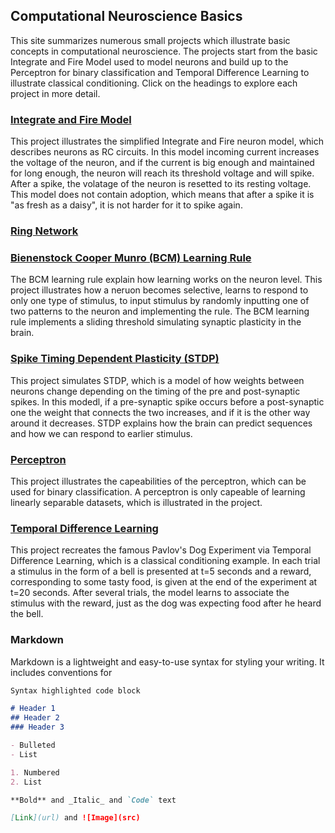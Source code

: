 ## Computational Neuroscience Basics

This site summarizes numerous small projects which illustrate basic concepts in computational neuroscience. The projects start from the basic Integrate and Fire Model used to model neurons and build up to the Perceptron for binary classification and Temporal Difference Learning to illustrate classical conditioning. Click on the headings to explore each project in more detail.


### [Integrate and Fire Model](https://github.com/Ilsa07/Integrate-and-Fire-Model)
This project illustrates the simplified Integrate and Fire neuron model, which describes neurons as RC circuits. In this model incoming current increases the voltage of the neuron, and if the current is big enough and maintained for long enough, the neuron will reach its threshold voltage and will spike. After a spike, the volatage of the neuron is resetted to its resting voltage. This model does not contain adoption, which means that after a spike it is "as fresh as a daisy", it is not harder for it to spike again.  

### [Ring Network](https://github.com/Ilsa07/Ring-Network)




### [Bienenstock Cooper Munro (BCM) Learning Rule](https://github.com/Ilsa07/BCM-Learning-Rule)
The BCM learning rule explain how learning works on the neuron level. This project illustrates how a neruon becomes selective, learns to respond to only one type of stimulus, to input stimulus by randomly inputting one of two patterns to the neuron and implementing the rule. The BCM learning rule implements a sliding threshold simulating synaptic plasticity in the brain.


### [Spike Timing Dependent Plasticity (STDP)](https://github.com/Ilsa07/Spike-Timing-Dependent-Plasticity)
This project simulates STDP, which is a model of how weights between neurons change depending on the timing of the pre and post-synaptic spikes. In this modedl, if a pre-synaptic spike occurs before a post-synaptic one the weight that connects the two increases, and if it is the other way around it decreases. STDP explains how the brain can predict sequences and how we can respond to earlier stimulus.


### [Perceptron](https://github.com/Ilsa07/Perceptron)
This project illustrates the capeabilities of the perceptron, which can be used for binary classification. A perceptron is only capeable of learning linearly separable datasets, which is illustrated in the project.


### [Temporal Difference Learning](https://github.com/Ilsa07/TD-Learning-Conditioning)
This project recreates the famous Pavlov's Dog Experiment via Temporal Difference Learning, which is a classical conditioning example. In each trial a stimulus in the form of a bell is presented at t=5 seconds and a reward, corresponding to some tasty food, is given at the end of the experiment at t=20 seconds. After several trials, the model learns to associate the stimulus with the reward, just as the dog was expecting food after he heard the bell.


### Markdown

Markdown is a lightweight and easy-to-use syntax for styling your writing. It includes conventions for

```markdown
Syntax highlighted code block

# Header 1
## Header 2
### Header 3

- Bulleted
- List

1. Numbered
2. List

**Bold** and _Italic_ and `Code` text

[Link](url) and ![Image](src)
```
